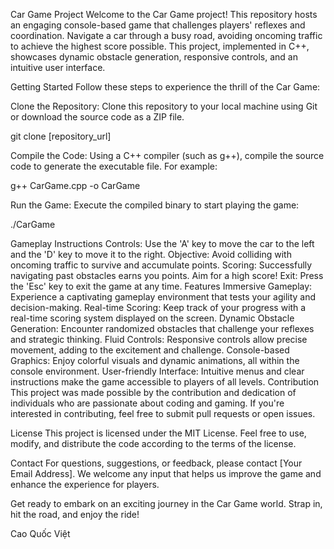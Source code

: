 Car Game Project
Welcome to the Car Game project! This repository hosts an engaging console-based game that challenges players' reflexes and coordination. Navigate a car through a busy road, avoiding oncoming traffic to achieve the highest score possible. This project, implemented in C++, showcases dynamic obstacle generation, responsive controls, and an intuitive user interface.

Getting Started
Follow these steps to experience the thrill of the Car Game:

Clone the Repository: Clone this repository to your local machine using Git or download the source code as a ZIP file.

git clone [repository_url]

Compile the Code: Using a C++ compiler (such as g++), compile the source code to generate the executable file. For example:

g++ CarGame.cpp -o CarGame

Run the Game: Execute the compiled binary to start playing the game:

./CarGame

Gameplay Instructions
Controls: Use the 'A' key to move the car to the left and the 'D' key to move it to the right.
Objective: Avoid colliding with oncoming traffic to survive and accumulate points.
Scoring: Successfully navigating past obstacles earns you points. Aim for a high score!
Exit: Press the 'Esc' key to exit the game at any time.
Features
Immersive Gameplay: Experience a captivating gameplay environment that tests your agility and decision-making.
Real-time Scoring: Keep track of your progress with a real-time scoring system displayed on the screen.
Dynamic Obstacle Generation: Encounter randomized obstacles that challenge your reflexes and strategic thinking.
Fluid Controls: Responsive controls allow precise movement, adding to the excitement and challenge.
Console-based Graphics: Enjoy colorful visuals and dynamic animations, all within the console environment.
User-friendly Interface: Intuitive menus and clear instructions make the game accessible to players of all levels.
Contribution
This project was made possible by the contribution and dedication of individuals who are passionate about coding and gaming. If you're interested in contributing, feel free to submit pull requests or open issues.

License
This project is licensed under the MIT License. Feel free to use, modify, and distribute the code according to the terms of the license.

Contact
For questions, suggestions, or feedback, please contact [Your Email Address]. We welcome any input that helps us improve the game and enhance the experience for players.

Get ready to embark on an exciting journey in the Car Game world. Strap in, hit the road, and enjoy the ride!

Cao Quốc Việt
